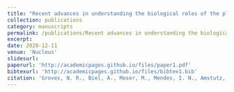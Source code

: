 ```yaml
---
title: "Recent advances in understanding the biological roles of the plant nuclear envelope"
collection: publications
category: manuscripts
permalink: /publications/Recent advances in understanding the biological roles of the plant nuclear envelope.md
excerpt: 
date: 2020-12-11
venue: 'Nucleus'
slidesurl: 
paperurl: 'http://academicpages.github.io/files/paper1.pdf'
bibtexurl: 'http://academicpages.github.io/files/bibtex1.bib'
citation: 'Groves, N. R., Biel, A., Moser, M., Mendes, I. N., Amstutz, K., & Meier, I. (2020). Recent advances in understanding the biological roles of the plant nuclear envelope. Nucleus, 11(1), 330–346. https://doi-org/10.1080/19491034.2020.1846836'
---
```

